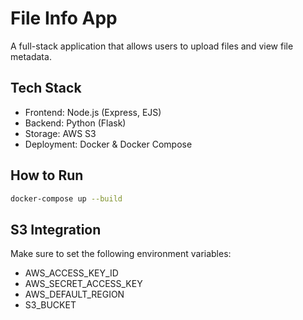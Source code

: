
# File Info App

A full-stack application that allows users to upload files and view file metadata.

## Tech Stack

- Frontend: Node.js (Express, EJS)
- Backend: Python (Flask)
- Storage: AWS S3
- Deployment: Docker & Docker Compose

## How to Run

```bash
docker-compose up --build
```

## S3 Integration

Make sure to set the following environment variables:

- AWS_ACCESS_KEY_ID
- AWS_SECRET_ACCESS_KEY
- AWS_DEFAULT_REGION
- S3_BUCKET
